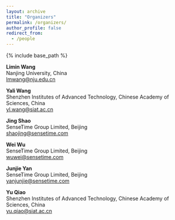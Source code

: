 ```yaml
---
layout: archive
title: "Organizers"
permalink: /organizers/
author_profile: false
redirect_from:
  - /people
---
```


{% include base_path %}

**Limin Wang**<br>
Nanjing University, China<br>
[lmwang@nju.edu.cn](mailto:lmwang@nju.edu.cn)

**Yali Wang**<br>
Shenzhen Institutes of Advanced Technology, Chinese Academy of Sciences, China<br>
[yl.wang@siat.ac.cn](mailto:yl.wang@siat.ac.cn)

**Jing Shao**<br>
SenseTime Group Limited, Beijing<br>
[shaojing@sensetime.com](mailto:shaojing@sensetime.com)

**Wei Wu**<br>
SenseTime Group Limited, Beijing<br>
[wuwei@sensetime.com](mailto:wuwei@sensetime.com)

**Junjie Yan**<br>
SenseTime Group Limited, Beijing<br>
[yanjunjie@sensetime.com](mailto:yanjunjie@sensetime.com)

**Yu Qiao**<br>
Shenzhen Institutes of Advanced Technology, Chinese Academy of Sciences, China<br>
[yu.qiao@siat.ac.cn](mailto:yu.qiao@siat.ac.cn)